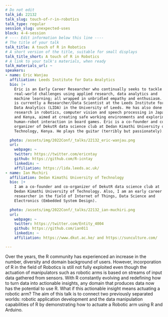 ```yaml
---
# Do not edit
talk_id: 22132
talk_slug: touch-of-r-in-robotics
talk_type: regular
session_slug: unexpected-uses
block: 4-4-session
# ---- Edit information below this line ----
# The title of your talk
talk_title: A touch of R in Robotics
# A short version of the title, suitable for small displays
talk_title_short: A touch of R in Robotics
# A link to your talk's materials, when ready
talk_materials_url: ~
speakers:
- name: Eric Wanjau
  affiliation: Leeds Institute for Data Analytics
  bio: |+
    Eric is an Early Career Researcher who continually seeks to tackle
    real-world challenges using applied research, data analytics and
    machine learning; all wrapped in unbridled empathy and enthusiasm. He
    is currently a Researcher/Data Scientist at the Leeds Institute for
    Data Analytics (LIDA) in the University of Leeds. He has also done
    research in robotics, computer vision and speech processing in Japan
    and Kenya, aimed at creating safe working environments and exploring
    human-robot interaction in board games. Eric is a co-founder and co-
    organizer of DekutR data science club at Dedan Kimathi University of
    Technology, Kenya. He plays the guitar (terribly but passionately).

  photo: /assets/img/2022Conf/_talks/22132_eric-wanjau.png
  url:
    webpage: ~
    twitter: https://twitter.com/ericntay
    github: https://github.com/R-icntay
    linkedin: ~
    affiliation: https://lida.leeds.ac.uk/
- name: Ian Muchiri
  affiliation: Dedan Kimathi University of Technology
  bio: |+
    I am a co-founder and co-organizer of DekutR data science club at
    Dedan Kimathi University of Technology. Also, I am an early career
    researcher in the field of Internet of Things, Data Science and
    Electronics (Embedded System Design).

  photo: /assets/img/2022Conf/_talks/22132_ian-muchiri.png
  url:
    webpage: ~
    twitter: https://twitter.com/Entity_4004
    github: https://github.com/ian011
    linkedin: ~
    affiliation: https://www.dkut.ac.ke/ and https://sunculture.com/

---
```


<!-- ABSTRACT ----
Please write abstract below. You may use simple markdown (links, code style, bold, italics)
-->

Over the years, the R community has experienced an increase in the number,
diversity and domain background of users. However, incorporation of R in the
field of Robotics is still not fully exploited even though the actuation of
manipulators such as robotic arms is based on streams of input data gathered
from sensors. With R constantly evolving and redefining how to turn data into
actionable insights, any domain that produces data now has the potential to use
R. What if this actionable insight means actuating a robotic arm? The aim of
this talk is to connect two previously separated worlds: robotic application
development and the data manipulation capabilities of R by demonstrating how to
actuate a Robotic arm using R and Arduino.
